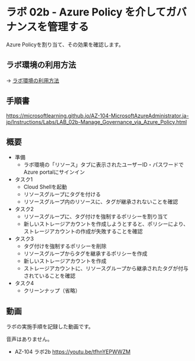 # ラボ 02b - Azure Policy を介してガバナンスを管理する

Azure Policyを割り当て、その効果を確認します。

## ラボ環境の利用方法

→ [ラボ環境の利用方法](lab00.md)

## 手順書

https://microsoftlearning.github.io/AZ-104-MicrosoftAzureAdministrator.ja-jp/Instructions/Labs/LAB_02b-Manage_Governance_via_Azure_Policy.html

## 概要

- 準備
  - ラボ環境の「リソース」タブに表示されたユーザーID・パスワードでAzure portalにサインイン
- タスク1
  - Cloud Shellを起動
  - リソースグループにタグを付ける
  - リソースグループ内のリソースに、タグが継承されないことを確認
- タスク2
  - リソースグループに、タグ付けを強制するポリシーを割り当て
  - 新しいストレージアカウントを作成しようとすると、ポリシーにより、ストレージアカウントの作成が失敗することを確認
- タスク3
  - タグ付けを強制するポリシーを削除
  - リソースグループからタグを継承するポリシーを作成
  - 新しいストレージアカウントを作成
  - ストレージアカウントに、リソースグループから継承されたタグが付与されていることを確認
- タスク4
  - クリーンナップ（省略）

## 動画

ラボの実施手順を記録した動画です。

音声はありません。

- AZ-104 ラボ2b https://youtu.be/tfhnYEPWWZM
